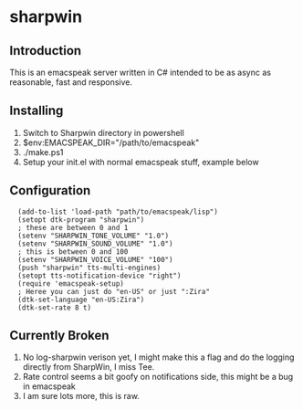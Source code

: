 # sharpwin

## Introduction 

This is an emacspeak server written in C# intended to be as async as 
reasonable, fast and responsive.

## Installing

1. Switch to Sharpwin directory in powershell
2. $env:EMACSPEAK_DIR="/path/to/emacspeak"
3. ./make.ps1
4. Setup your init.el with normal emacspeak stuff, example below

## Configuration
```
  (add-to-list 'load-path "path/to/emacspeak/lisp")
  (setopt dtk-program "sharpwin")
  ; these are between 0 and 1
  (setenv "SHARPWIN_TONE_VOLUME" "1.0")
  (setenv "SHARPWIN_SOUND_VOLUME" "1.0")
  ; this is between 0 and 100
  (setenv "SHARPWIN_VOICE_VOLUME" "100")
  (push "sharpwin" tts-multi-engines)
  (setopt tts-notification-device "right")
  (require 'emacspeak-setup)
  ; Heree you can just do "en-US" or just ":Zira"
  (dtk-set-language "en-US:Zira")
  (dtk-set-rate 8 t)
```

## Currently Broken

1. No log-sharpwin verison yet, I might make this a flag and do the logging
directly from SharpWin, I miss Tee. 
2. Rate control seems a bit goofy on notifications side, this might be a bug 
in emacspeak
3. I am sure lots more, this is raw. 
